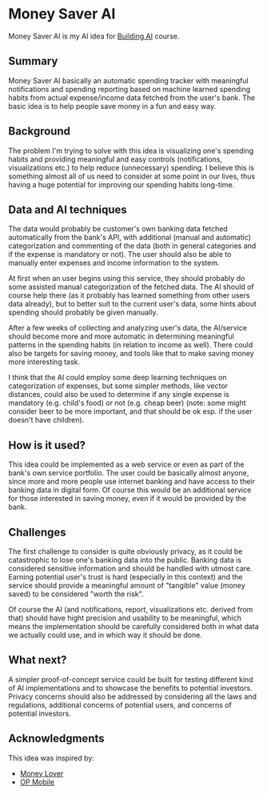 # Money Saver AI
Money Saver AI is my AI idea for [Building AI](https://buildingai.elementsofai.com) course. 

## Summary

Money Saver AI basically an automatic spending tracker with meaningful notifications and spending reporting based on machine learned spending habits from actual expense/income data fetched from the user's bank. The basic idea is to help people save money in a fun and easy way.

## Background

The problem I'm trying to solve with this idea is visualizing one's spending habits and providing meaningful and easy controls (notifications, visualizations etc.) to help reduce (unnecessary) spending. I believe this is something almost all of us need to consider at some point in our lives, thus having a huge potential for improving our spending habits long-time.

## Data and AI techniques

The data would probably be customer's own banking data fetched automatically from the bank's API, with additional (manual and automatic) categorization and commenting of the data (both in general categories and if the expense is mandatory or not). The user should also be able to manually enter expenses and income information to the system.

At first when an user begins using this service, they should probably do some assisted manual categorization of the fetched data. The AI should of course help there (as it probably has learned something from other users data already), but to better suit to the current user's data, some hints about spending should probably be given manually.

After a few weeks of collecting and analyzing user's data, the AI/service should become more and more automatic in determining meaningful patterns in the spending habits (in relation to income as well). There could also be targets for saving money, and tools like that to make saving money more interesting task.

I think that the AI could employ some deep learning techniques on categorization of expenses, but some simpler methods, like vector distances, could also be used to determine if any single expense is mandatory (e.g. child's food) or not (e.g. cheap beer) (note: some might consider beer to be more important, and that should be ok esp. if the user doesn't have children). 

## How is it used?

This idea could be implemented as a web service or even as part of the bank's own service portfolio. The user could be basically almost anyone, since more and more people use internet banking and have access to their banking data in digital form. Of course this would be an additional service for those interested in saving money, even if it would be provided by the bank.

## Challenges

The first challenge to consider is quite obviously privacy, as it could be catastrophic to lose one's banking data into the public. Banking data is considered sensitive information and should be handled with utmost care. Earning potential user's trust is hard (especially in this context) and the service should provide a meaningful amount of "tangible" value (money saved) to be considered "worth the risk".

Of course the AI (and notifications, report, visualizations etc. derived from that) should have hight precision and usability to be meaningful, which means the implementation should be carefully considered both in what data we actually could use, and in which way it should be done.

## What next?

A simpler proof-of-concept service could be built for testing different kind of AI implementations and to showcase the benefits to potential investors. Privacy concerns should also be addressed by considering all the laws and regulations, additional concerns of potential users, and concerns of potential investors.

## Acknowledgments

This idea was inspired by:
- [Money Lover](https://moneylover.me/)
- [OP Mobile](https://www.op.fi/private-customers/digital-services/op-mobile)
